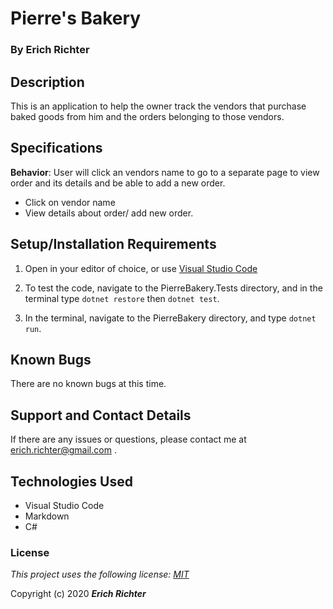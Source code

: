 # Pierre's Bakery

### By Erich Richter

## Description

This is an application to help the owner track the vendors that purchase baked goods from him and the orders belonging to those vendors.

## Specifications

**Behavior**: User will click an vendors name to go to a separate page to view order and its details and be able to add a new order.
  * Click on vendor name
  * View details about order/ add new order.





## Setup/Installation Requirements

1. Open in your editor of choice, or use [Visual Studio Code](https://code.visualstudio.com/)

2. To test the code, navigate to the PierreBakery.Tests directory, and in the terminal type `dotnet restore` then `dotnet test`.

2. In the terminal, navigate to the PierreBakery directory, and type `dotnet run`.

## Known Bugs

There are no known bugs at this time.

## Support and Contact Details

If there are any issues or questions, please contact me at erich.richter@gmail.com .

## Technologies Used

*  Visual Studio Code
*  Markdown
*  C#


### License

*This project uses the following license: [MIT](https://opensource.org/licenses/MIT)*

Copyright (c) 2020  **_Erich Richter_**